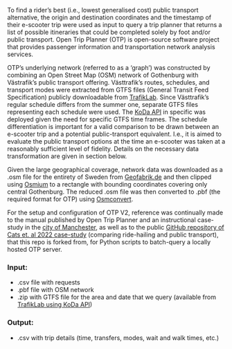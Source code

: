 To find a rider’s best (i.e., lowest generalised cost) public transport alternative, the origin and destination coordinates and the timestamp of their e-scooter trip were used as input to query a trip planner that returns a list of possible itineraries that could be completed solely by foot and/or public transport. Open Trip Planner (OTP) is open-source software project that provides passenger information and transportation network analysis services.

OTP’s underlying network (referred to as a ‘graph’) was constructed by combining an Open Street Map (OSM) network of Gothenburg with Västrafik’s public transport offering. Västtrafik’s routes, schedules, and transport modes were extracted from GTFS files (General Transit Feed Specification) publicly downloadable from [TrafikLab](trafiklab.se/). Since Västtrafik’s regular schedule differs from the summer one, separate GTFS files representing each schedule were used. The [KoDa API](https://www.trafiklab.se/api/trafiklab-apis/koda/) in specific was deployed given the need for specific GTFS time frames. The schedule differentiation is important for a valid comparison to be drawn between an e-scooter trip and a potential public-transport equivalent. I.e., it is aimed to evaluate the public transport options at the time an e-scooter was taken at a reasonably sufficient level of fidelity. Details on the necessary data transformation are given in section below.

Given the large geographical coverage, network data was downloaded as a .osm file for the entirety of Sweden from [Geofabrik.de](http://download.geofabrik.de/) and then clipped using [Osmium](https://docs.osmcode.org/osmium/latest/osmium-extract.html) to a rectangle with bounding coordinates covering only central Gothenburg. The reduced .osm file was then converted to .pbf (the required format for OTP) using [Osmconvert](https://wiki.openstreetmap.org/wiki/Osmconvert).

For the setup and configuration of OTP V2, reference was continually made to the manual published by Open Trip Planner and an instructional case-study in the [city of Manchester](https://www.researchgate.net/publication/321110774_OpenTripPlanner_-_creating_and_querying_your_own_multi-modal_route_planner), as well as to the public [GitHub repository of Cats et. al 2022 case-study](https://github.com/RafalKucharskiPK/query_PT) (comparing ride-hailing and public transport), that this repo is forked from, for Python scripts to batch-query a locally hosted OTP server.


### Input:
 * .csv file with requests 
 * .pbf file with OSM network
 * .zip with GTFS file for the area and date that we query (available from [TrafikLab using KoDa API](https://www.transit.land/](https://www.trafiklab.se/api/trafiklab-apis/koda/)))
 
 ### Output:
 * .csv with trip details (time, transfers, modes, wait and walk times, etc.)  
